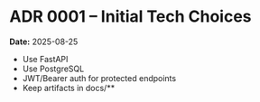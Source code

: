 # ADR 0001 – Initial Tech Choices

**Date:** 2025-08-25

- Use FastAPI
- Use PostgreSQL
- JWT/Bearer auth for protected endpoints
- Keep artifacts in docs/**
